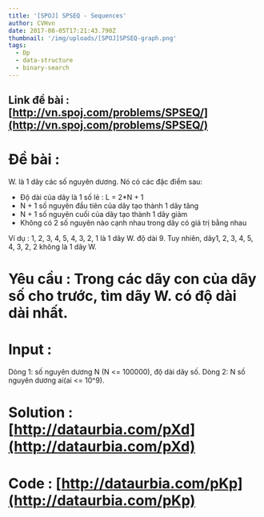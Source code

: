 ```yaml
---
title: '[SPOJ] SPSEQ - Sequences'
author: CVHvn
date: 2017-08-05T17:21:43.790Z
thumbnail: '/img/uploads/[SPOJ]SPSEQ-graph.png'
tags:
  - Dp
  - data-structure
  - binary-search
---
```

## Link đề bài : [http://vn.spoj.com/problems/SPSEQ/](http://vn.spoj.com/problems/SPSEQ/)

# Đề bài :

W. là 1 dãy các số nguyên dương. Nó có các đặc điểm sau:

* Độ dài của dãy là 1 số lẻ : L = 2*N + 1
* N + 1 số nguyên đầu tiên của dãy tạo thành 1 dãy tăng
* N + 1 số nguyên cuối của dãy tạo thành 1 dãy giảm
* Không có 2 số nguyên nào cạnh nhau trong dãy có giá trị bằng nhau

Ví dụ : 1, 2, 3, 4, 5, 4, 3, 2, 1 là 1 dãy W. độ dài 9. Tuy nhiên, dãy1, 2, 3, 4, 5, 4, 3, 2, 2 không là 1 dãy W.

# Yêu cầu : Trong các dãy con của dãy số cho trước, tìm dãy W. có độ dài dài nhất.

# Input :
Dòng 1: số nguyên dương N (N <= 100000), độ dài dãy số.
Dòng 2: N số nguyên dương ai(ai <= 10^9).

# Solution : [http://dataurbia.com/pXd](http://dataurbia.com/pXd)
# Code : [http://dataurbia.com/pKp](http://dataurbia.com/pKp)
